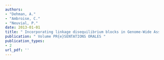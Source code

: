 ```yaml
---
authors: 
- "Dehman, A."
- "Ambroise, C."
- "Neuvial, P."
date: 2013-01-01
title: " Incorporating linkage disequilibrium blocks in Genome-Wide Association Studies "
publication: " Volume PR{e}SENTATIONS ORALES "
publication_types:
- 2
url_pdf: ''
---
```

